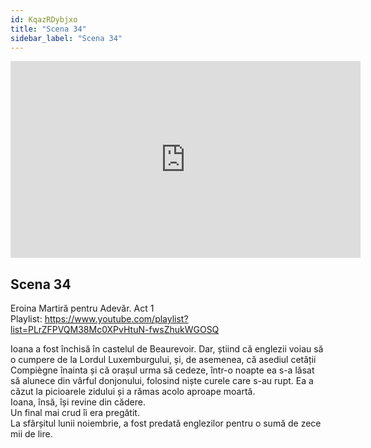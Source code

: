 ```yaml
---
id: KqazRDybjxo
title: "Scena 34"
sidebar_label: "Scena 34"
---
```


<div class="video-float-container">
  <iframe
    width="560"
    height="315"
    src="https://www.youtube.com/embed/KqazRDybjxo"
    title="YouTube video player"
    frameborder="0"
    allow="accelerometer; autoplay; clipboard-write; encrypted-media; gyroscope; picture-in-picture; web-share"
    referrerpolicy="strict-origin-when-cross-origin"
    allowfullscreen
  ></iframe>
</div>

## Scena 34

Eroina Martiră pentru Adevăr. Act 1   
Playlist: https://www.youtube.com/playlist?list=PLrZFPVQM38Mc0XPvHtuN-fwsZhukWGOSQ 

Ioana a fost închisă în castelul de Beaurevoir. Dar, știind că englezii voiau să o cumpere de la Lordul Luxemburgului, și, de asemenea, că asediul cetății Compiègne înainta și că orașul urma să cedeze, într-o noapte ea s-a lăsat să alunece din vârful donjonului, folosind niște curele care s-au rupt. Ea a căzut la picioarele zidului și a rămas acolo aproape moartă.  
Ioana, însă, își revine din cădere.   
Un final mai crud îi era pregătit.  
La sfârșitul lunii noiembrie, a fost predată englezilor pentru o sumă de zece mii de lire.
